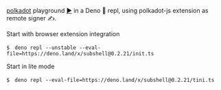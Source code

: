 [polkadot](https://deno.land/x/polkadot) playground [▶️](https://subshell.xyz)
in a Deno 🦕 repl, using polkadot-js extension as remote signer ✍️.

Start with browser extension integration

```
$　deno repl --unstable --eval-file=https://deno.land/x/subshell@0.2.21/init.ts
```

Start in lite mode

```
$　deno repl --eval-file=https://deno.land/x/subshell@0.2.21/tini.ts
```
